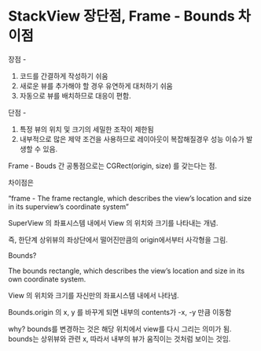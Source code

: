 # StackView 장단점, Frame - Bounds 차이점

장점 - 

1. 코드를 간결하게 작성하기 쉬움
2. 새로운 뷰를 추가해야 할 경우 유연하게 대처하기 쉬움
3. 자동으로 뷰를 배치하므로 대응이 편함.

단점 - 

1. 특정 뷰의 위치 및 크기의 세밀한 조작이 제한됨
2. 내부적으로 많은 제약 조건을 사용하므로 레이아웃이 복잡해질경우 성능 이슈가 발생할 수 있음.

Frame - Bouds 간 공통점으로는 CGRect(origin, size) 를 갖는다는 점.

차이점은 

“frame - The frame rectangle, which describes the view’s location and size in its superview’s coordinate system” 

SuperView 의 좌표시스템 내에서 View 의 위치와 크기를 나타내는 개념.

즉, 한단계 상위뷰의 좌상단에서 떨어진만큼의 origin에서부터 사각형을 그림.

Bounds?

The bounds rectangle, which describes the view’s location and size in its own coordinate system.

View 의 위치와 크기를 자신만의 좌표시스템 내에서 나타냄.

Bounds.origin 의 x, y 를 바꾸게 되면 내부의 contents가 -x, -y 만큼 이동함

why? bounds를 변경하는 것은 해당 위치에서 view를 다시 그리는 의미가 됨. bounds는 상위뷰와 관련 x, 따라서 내부의 뷰가 움직이는 것처럼 보이는 것임.